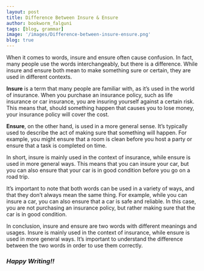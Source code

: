 ```yaml
---
layout: post
title: Difference Between Insure & Ensure
author: bookworm_falguni
tags: [blog, grammar]
image: '/images/Difference-between-insure-ensure.png'
blog: true
---
```

When it comes to words, insure and ensure often cause confusion. In fact, many people use the words interchangeably, but there is a difference. While insure and ensure both mean to make something sure or certain, they are used in different contexts.

**Insure** is a term that many people are familiar with, as it’s used in the world of insurance. When you purchase an insurance policy, such as life insurance or car insurance, you are insuring yourself against a certain risk. This means that, should something happen that causes you to lose money, your insurance policy will cover the cost.

**Ensure**, on the other hand, is used in a more general sense. It’s typically used to describe the act of making sure that something will happen. For example, you might ensure that a room is clean before you host a party or ensure that a task is completed on time.

In short, insure is mainly used in the context of insurance, while ensure is used in more general ways. This means that you can insure your car, but you can also ensure that your car is in good condition before you go on a road trip.

It’s important to note that both words can be used in a variety of ways, and that they don’t always mean the same thing. For example, while you can insure a car, you can also ensure that a car is safe and reliable. In this case, you are not purchasing an insurance policy, but rather making sure that the car is in good condition.

In conclusion, insure and ensure are two words with different meanings and usages. Insure is mainly used in the context of insurance, while ensure is used in more general ways. It’s important to understand the difference between the two words in order to use them correctly. 

### ***Happy Writing!!***
